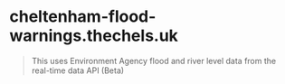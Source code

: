 # cheltenham-flood-warnings.thechels.uk

> This uses Environment Agency flood and river level data from the real-time data API (Beta)
